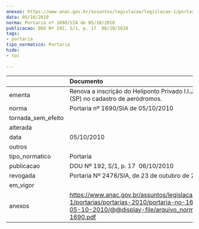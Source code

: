 ```yaml
---
anexos: https://www.anac.gov.br/assuntos/legislacao/legislacao-1/portarias/portarias-2010/portaria-no-1690-sia-de-05-10-2010/@@display-file/arquivo_norma/PA2010-1690.pdf
data: 05/10/2010
norma: Portaria nº 1690/SIA de 05/10/2010
publicacao: DOU Nº 192, S/1, p. 17  06/10/2010
tags:
- portaria
tipo_normatico: Portaria
hide: 
- toc 
 
---
```


|                    | Documento                                                                                                                                                         |
|:-------------------|:------------------------------------------------------------------------------------------------------------------------------------------------------------------|
| ementa             | Renova a inscrição do Heliponto Privado I.I.J.O.- Rosário (SP) no cadastro de aeródromos.                                                                         |
| norma              | Portaria nº 1690/SIA de 05/10/2010                                                                                                                                |
| tornada_sem_efeito |                                                                                                                                                                   |
| alterada           |                                                                                                                                                                   |
| data               | 05/10/2010                                                                                                                                                        |
| outros             |                                                                                                                                                                   |
| tipo_normatico     | Portaria                                                                                                                                                          |
| publicacao         | DOU Nº 192, S/1, p. 17  06/10/2010                                                                                                                                |
| revogada           | Portaria Nº 2478/SIA, de 23 de outubro de 2014                                                                                                                    |
| em_vigor           |                                                                                                                                                                   |
| anexos             | https://www.anac.gov.br/assuntos/legislacao/legislacao-1/portarias/portarias-2010/portaria-no-1690-sia-de-05-10-2010/@@display-file/arquivo_norma/PA2010-1690.pdf |